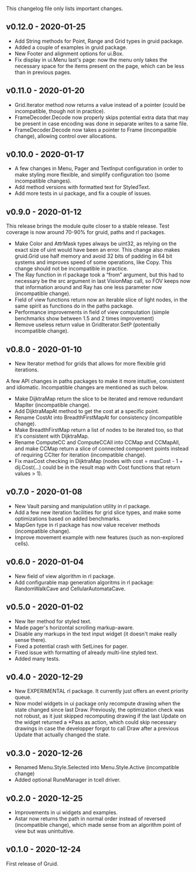 This changelog file only lists important changes.

## v0.12.0 - 2020-01-25

+ Add String methods for Point, Range and Grid types in gruid package.
+ Added a couple of examples in gruid package.
+ New Footer and alignment options for ui.Box.
+ Fix display in ui.Menu last's page: now the menu only takes the necessary
  space for the items present on the page, which can be less than in previous
  pages.

## v0.11.0 - 2020-01-20

+ Grid.Iterator method now returns a value instead of a pointer (could be
  incompatible, though not in practice).
+ FrameDecoder.Decode now properly skips potential extra data that may be
  present in case encoding was done in separate writes to a same file.
+ FrameDecoder.Decode now takes a pointer to Frame (incompatible change),
  allowing control over allocations.

## v0.10.0 - 2020-01-17

+ A few changes in Menu, Pager and TextInput configuration in order to make
  styling more flexible, and simplify configuration too (some incompatible
  changes).
+ Add method versions with formatted text for StyledText.
+ Add more tests in ui package, and fix a couple of issues.

## v0.9.0 - 2020-01-12

This release brings the module quite closer to a stable release. Test coverage
is now around 70-90% for gruid, paths and rl packages.

+ Make Color and AttrMask types always be uint32, as relying on the exact size
  of uint would have been an error. This change also makes gruid.Grid use half
  memory and avoid 32 bits of padding in 64 bit systems and improves speed of
  some operations, like Copy. This change should not be incompatible in
  practice.
+ The Ray function in rl package took a “from” argument, but this had to
  necessary be the src argument in last VisionMap call, so FOV keeps now that
  information around and Ray has one less parameter now (incompatible change).
+ Field of view functions return now an iterable slice of light nodes, in the
  same spirit as functions do in the paths package.
+ Performance improvements in field of view computation (simple benchmarks show
  between 1.5 and 2 times improvement)
+ Remove useless return value in GridIterator.SetP (potentially incompatible
  change).

## v0.8.0 - 2020-01-10

+ New Iterator method for grids that allows for more flexible grid iterations. 

A few API changes in paths packages to make it more intuitive, consistent and
idiomatic.  Incompatible changes are mentioned as such below.

+ Make DijktraMap return the slice to be iterated and remove redundant MapIter
  (incompatible change).
+ Add DijktraMapAt method to get the cost at a specific point.
+ Rename CostAt into BreadthFirstMapAt for consistency (incompatible change).
+ Make BreadthFirstMap return a list of nodes to be iterated too, so that it's
  consistent with DijktraMap.
+ Rename ComputeCC and ComputeCCAll into CCMap and CCMapAll, and make CCMap
  return a slice of connected component points instead of requiring CCIter for
  iteration (incompatible change).
+ Fix maxCost checking in DijktraMap (nodes with cost = maxCost - 1 +
  dij.Cost(...) could be in the result map with Cost functions that return
  values > 1).

## v0.7.0 - 2020-01-08

+ New Vault parsing and manipulation utility in rl package.
+ Add a few new iteration facilities for grid slice types, and make some
  optimizations based on added benchmarks.
+ MapGen type in rl package has now value receiver methods (incompatible
  change).
+ Improve movement example with new features (such as non-explored cells).

## v0.6.0 - 2020-01-04

+ New field of view algorithm in rl package.
+ Add configurable map generation algoritms in rl package: RandomWalkCave and
  CellularAutomataCave.

## v0.5.0 - 2020-01-02

+ New Iter method for styled text.
+ Made pager's horizontal scrolling markup-aware.
+ Disable any markups in the text input widget (it doesn't make really sense there).
+ Fixed a potential crash with SetLines for pager.
+ Fixed issue with formatting of already multi-line styled text.
+ Added many tests.

## v0.4.0 - 2020-12-29

+ New EXPERIMENTAL rl package. It currently just offers an event priority queue.
+ Now model widgets in ui package only recompute drawing when the state changed
  since last Draw.  Previously, the optimization check was not robust, as it
  just skipped recomputing drawing if the last Update on the widget returned a
  \*Pass as action, which could skip necessary drawings in case the developper
  forgot to call Draw after a previous Update that actually changed the state.

## v0.3.0 - 2020-12-26

+ Renamed Menu.Style.Selected into Menu.Style.Active (incompatible change)
+ Added optional RuneManager in tcell driver.

## v0.2.0 - 2020-12-25

+ Improvements in ui widgets and examples.
+ Astar now returns the path in normal order instead of reversed (incompatible
  change), which made sense from an algorithm point of view but was
  unintuitive.

## v0.1.0 - 2020-12-24

First release of Gruid.

